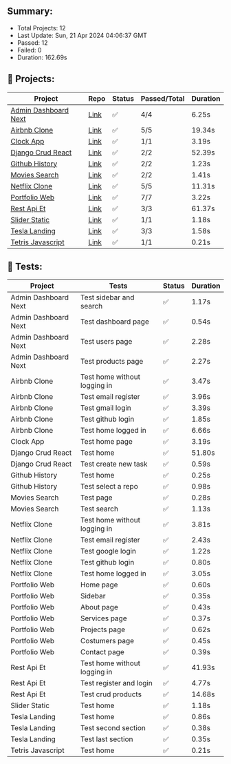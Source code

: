 
## Summary:
<p><ul>
            <li><span>Total Projects: 12</span></li>
            <li><span>Last Update: Sun, 21 Apr 2024 04:06:37 GMT</span></li>
            <li><span>Passed: 12</span></li>
            <li><span>Failed: 0</span></li>
            <li><span>Duration: 
              162.69s
            </span></li>
          </ul></p>
  

## 📝 Projects:
<table>
            <thead>
              <tr>
                <th>Project</th>
                <th>Repo</th>
                <th>Status</th>
                <th>Passed/Total</th>
                <th>Duration</th>
              </tr>
            </thead>
            <tbody>
              <tr>
                    <td><a href="https://admin-dashboard-next-roan.vercel.app">Admin Dashboard Next</a></td>
                    <td><a href="https://github.com/wrujel/admin-dashboard-next">Link</a></td>
                    <td>✅</td>
                    <td>4/4</td>
                    <td>6.25s</td>
                  </tr><tr>
                    <td><a href="https://rental-app-delta.vercel.app">Airbnb Clone</a></td>
                    <td><a href="https://github.com/wrujel/airbnb-clone">Link</a></td>
                    <td>✅</td>
                    <td>5/5</td>
                    <td>19.34s</td>
                  </tr><tr>
                    <td><a href="https://clock-app-wrujel.vercel.app">Clock App</a></td>
                    <td><a href="https://github.com/wrujel/clock-app">Link</a></td>
                    <td>✅</td>
                    <td>1/1</td>
                    <td>3.19s</td>
                  </tr><tr>
                    <td><a href="https://django-crud-react.onrender.com">Django Crud React</a></td>
                    <td><a href="https://github.com/wrujel/django-crud-react">Link</a></td>
                    <td>✅</td>
                    <td>2/2</td>
                    <td>52.39s</td>
                  </tr><tr>
                    <td><a href="https://github-history.vercel.app">Github History</a></td>
                    <td><a href="https://github.com/wrujel/github-history">Link</a></td>
                    <td>✅</td>
                    <td>2/2</td>
                    <td>1.23s</td>
                  </tr><tr>
                    <td><a href="https://movies-search-five.vercel.app">Movies Search</a></td>
                    <td><a href="https://github.com/wrujel/movies-search">Link</a></td>
                    <td>✅</td>
                    <td>2/2</td>
                    <td>1.41s</td>
                  </tr><tr>
                    <td><a href="https://movies-app-wrujel.vercel.app">Netflix Clone</a></td>
                    <td><a href="https://github.com/wrujel/netflix-clone">Link</a></td>
                    <td>✅</td>
                    <td>5/5</td>
                    <td>11.31s</td>
                  </tr><tr>
                    <td><a href="https://portfolio-web-wrujel.vercel.app">Portfolio Web</a></td>
                    <td><a href="https://github.com/wrujel/portfolio-web">Link</a></td>
                    <td>✅</td>
                    <td>7/7</td>
                    <td>3.22s</td>
                  </tr><tr>
                    <td><a href="https://rest-api-et.onrender.com">Rest Api Et</a></td>
                    <td><a href="https://github.com/wrujel/rest-api-et">Link</a></td>
                    <td>✅</td>
                    <td>3/3</td>
                    <td>61.37s</td>
                  </tr><tr>
                    <td><a href="https://ephemeral-zuccutto-49ec06.netlify.app">Slider Static</a></td>
                    <td><a href="https://github.com/wrujel/slider-static">Link</a></td>
                    <td>✅</td>
                    <td>1/1</td>
                    <td>1.18s</td>
                  </tr><tr>
                    <td><a href="https://sage-daffodil-4904c3.netlify.app">Tesla Landing</a></td>
                    <td><a href="https://github.com/wrujel/tesla-landing">Link</a></td>
                    <td>✅</td>
                    <td>3/3</td>
                    <td>1.58s</td>
                  </tr><tr>
                    <td><a href="https://tetris-javascript-pi.vercel.app">Tetris Javascript</a></td>
                    <td><a href="https://github.com/wrujel/tetris-javascript">Link</a></td>
                    <td>✅</td>
                    <td>1/1</td>
                    <td>0.21s</td>
                  </tr>
            </tbody>
          </table>
  

## 🎯 Tests:
<table>
            <thead>
              <tr>
                <th>Project</th>
                <th>Tests</th>
                <th>Status</th>
                <th>Duration</th>
              </tr>
            </thead>
            <tbody>
              <tr>
                          <td>Admin Dashboard Next</td>
                          <td>Test sidebar and search</td>
                          <td>✅</td>
                          <td>1.17s</td>
                        </tr><tr>
                          <td>Admin Dashboard Next</td>
                          <td>Test dashboard page</td>
                          <td>✅</td>
                          <td>0.54s</td>
                        </tr><tr>
                          <td>Admin Dashboard Next</td>
                          <td>Test users page</td>
                          <td>✅</td>
                          <td>2.28s</td>
                        </tr><tr>
                          <td>Admin Dashboard Next</td>
                          <td>Test products page</td>
                          <td>✅</td>
                          <td>2.27s</td>
                        </tr><tr>
                          <td>Airbnb Clone</td>
                          <td>Test home without logging in</td>
                          <td>✅</td>
                          <td>3.47s</td>
                        </tr><tr>
                          <td>Airbnb Clone</td>
                          <td>Test email register</td>
                          <td>✅</td>
                          <td>3.96s</td>
                        </tr><tr>
                          <td>Airbnb Clone</td>
                          <td>Test gmail login</td>
                          <td>✅</td>
                          <td>3.39s</td>
                        </tr><tr>
                          <td>Airbnb Clone</td>
                          <td>Test github login</td>
                          <td>✅</td>
                          <td>1.85s</td>
                        </tr><tr>
                          <td>Airbnb Clone</td>
                          <td>Test home logged in</td>
                          <td>✅</td>
                          <td>6.66s</td>
                        </tr><tr>
                          <td>Clock App</td>
                          <td>Test home page</td>
                          <td>✅</td>
                          <td>3.19s</td>
                        </tr><tr>
                          <td>Django Crud React</td>
                          <td>Test home</td>
                          <td>✅</td>
                          <td>51.80s</td>
                        </tr><tr>
                          <td>Django Crud React</td>
                          <td>Test create new task</td>
                          <td>✅</td>
                          <td>0.59s</td>
                        </tr><tr>
                          <td>Github History</td>
                          <td>Test home</td>
                          <td>✅</td>
                          <td>0.25s</td>
                        </tr><tr>
                          <td>Github History</td>
                          <td>Test select a repo</td>
                          <td>✅</td>
                          <td>0.98s</td>
                        </tr><tr>
                          <td>Movies Search</td>
                          <td>Test page</td>
                          <td>✅</td>
                          <td>0.28s</td>
                        </tr><tr>
                          <td>Movies Search</td>
                          <td>Test search</td>
                          <td>✅</td>
                          <td>1.13s</td>
                        </tr><tr>
                          <td>Netflix Clone</td>
                          <td>Test home without logging in</td>
                          <td>✅</td>
                          <td>3.81s</td>
                        </tr><tr>
                          <td>Netflix Clone</td>
                          <td>Test email register</td>
                          <td>✅</td>
                          <td>2.43s</td>
                        </tr><tr>
                          <td>Netflix Clone</td>
                          <td>Test google login</td>
                          <td>✅</td>
                          <td>1.22s</td>
                        </tr><tr>
                          <td>Netflix Clone</td>
                          <td>Test github login</td>
                          <td>✅</td>
                          <td>0.80s</td>
                        </tr><tr>
                          <td>Netflix Clone</td>
                          <td>Test home logged in</td>
                          <td>✅</td>
                          <td>3.05s</td>
                        </tr><tr>
                          <td>Portfolio Web</td>
                          <td>Home page</td>
                          <td>✅</td>
                          <td>0.60s</td>
                        </tr><tr>
                          <td>Portfolio Web</td>
                          <td>Sidebar</td>
                          <td>✅</td>
                          <td>0.35s</td>
                        </tr><tr>
                          <td>Portfolio Web</td>
                          <td>About page</td>
                          <td>✅</td>
                          <td>0.43s</td>
                        </tr><tr>
                          <td>Portfolio Web</td>
                          <td>Services page</td>
                          <td>✅</td>
                          <td>0.37s</td>
                        </tr><tr>
                          <td>Portfolio Web</td>
                          <td>Projects page</td>
                          <td>✅</td>
                          <td>0.62s</td>
                        </tr><tr>
                          <td>Portfolio Web</td>
                          <td>Costumers page</td>
                          <td>✅</td>
                          <td>0.45s</td>
                        </tr><tr>
                          <td>Portfolio Web</td>
                          <td>Contact page</td>
                          <td>✅</td>
                          <td>0.39s</td>
                        </tr><tr>
                          <td>Rest Api Et</td>
                          <td>Test home without logging in</td>
                          <td>✅</td>
                          <td>41.93s</td>
                        </tr><tr>
                          <td>Rest Api Et</td>
                          <td>Test register and login</td>
                          <td>✅</td>
                          <td>4.77s</td>
                        </tr><tr>
                          <td>Rest Api Et</td>
                          <td>Test crud products</td>
                          <td>✅</td>
                          <td>14.68s</td>
                        </tr><tr>
                          <td>Slider Static</td>
                          <td>Test home</td>
                          <td>✅</td>
                          <td>1.18s</td>
                        </tr><tr>
                          <td>Tesla Landing</td>
                          <td>Test home</td>
                          <td>✅</td>
                          <td>0.86s</td>
                        </tr><tr>
                          <td>Tesla Landing</td>
                          <td>Test second section</td>
                          <td>✅</td>
                          <td>0.38s</td>
                        </tr><tr>
                          <td>Tesla Landing</td>
                          <td>Test last section</td>
                          <td>✅</td>
                          <td>0.35s</td>
                        </tr><tr>
                          <td>Tetris Javascript</td>
                          <td>Test home</td>
                          <td>✅</td>
                          <td>0.21s</td>
                        </tr>
            </tbody>
          </table>
  